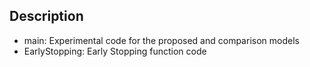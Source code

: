 ## Description
- main: Experimental code for the proposed and comparison models
- EarlyStopping: Early Stopping function code
